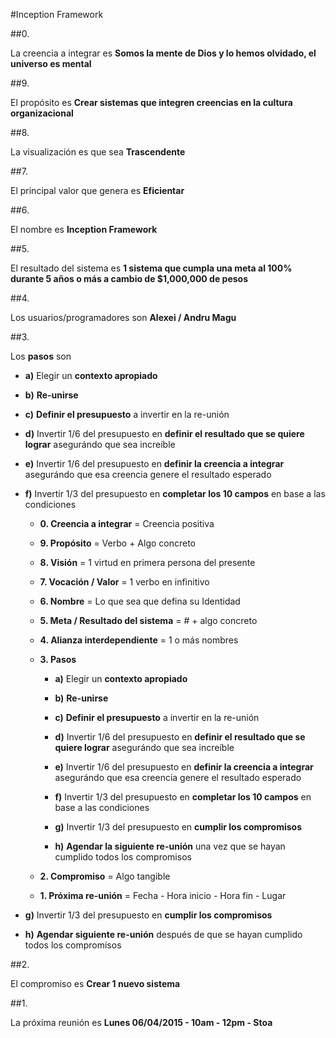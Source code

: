 #Inception Framework

##0. 

La creencia a integrar es **Somos la mente de Dios y lo hemos olvidado, el universo es mental**

##9. 

El propósito es **Crear sistemas que integren creencias en la cultura organizacional**
  
##8. 

La visualización es que sea **Trascendente**
  
##7. 

El principal valor que genera es **Eficientar**

##6. 

El nombre es **Inception Framework**
  
##5. 

El resultado del sistema es **1 sistema que cumpla una meta al 100% durante 5 años o más a cambio de $1,000,000 de pesos**
  
##4. 

Los usuarios/programadores son **Alexei / Andru Magu**
  
##3. 

Los **pasos** son	

- **a)** Elegir un **contexto apropiado**

- **b)** **Re-unirse**

- **c)** **Definir el presupuesto** a invertir en la re-unión

- **d)** Invertir 1/6 del presupuesto en **definir el resultado que se quiere lograr** asegurándo que sea increíble

- **e)** Invertir 1/6 del presupuesto en **definir la creencia a integrar** asegurándo que esa creencia genere el resultado esperado
  
- **f)** Invertir 1/3 del presupuesto en **completar los 10 campos** en base a las condiciones
  
  - **0. Creencia a integrar** = Creencia positiva
  
  - **9. Propósito** = Verbo + Algo concreto
  
  - **8. Visión** = 1 virtud en primera persona del presente

  - **7. Vocación / Valor** = 1 verbo en infinitivo
  
  - **6. Nombre** = Lo que sea que defina su Identidad
  
  - **5. Meta / Resultado del sistema** = # + algo concreto
  
  - **4. Alianza interdependiente** = 1 o más nombres
  
  - **3. Pasos**
  
    - **a)** Elegir un **contexto apropiado**
    
    - **b)** **Re-unirse**
    
    - **c)** **Definir el presupuesto** a invertir en la re-unión
    
    - **d)** Invertir 1/6 del presupuesto en **definir el resultado que se quiere lograr** asegurándo que sea increíble
  
    - **e)** Invertir 1/6 del presupuesto en **definir la creencia a integrar** asegurándo que esa creencia genere el resultado esperado
    
    - **f)** Invertir 1/3 del presupuesto en **completar los 10 campos** en base a las condiciones
    
    - **g)** Invertir 1/3 del presupuesto en **cumplir los compromisos**
     
    - **h)** **Agendar la siguiente re-unión** una vez que se hayan cumplido todos los compromisos
    
  
  - **2. Compromiso** = Algo tangible
  
  - **1. Próxima re-unión** = Fecha - Hora inicio - Hora fin - Lugar

- **g)** Invertir 1/3 del presupuesto en **cumplir los compromisos**

- **h)** **Agendar siguiente re-unión** después de que se hayan cumplido todos los compromisos

##2. 

El compromiso es **Crear 1 nuevo sistema**

##1.

La próxima reunión es **Lunes 06/04/2015 - 10am - 12pm - Stoa**
